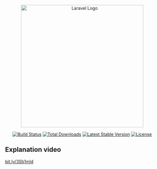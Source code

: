 <p align="center"><a href="https://laravel.com" target="_blank"><img src="https://raw.githubusercontent.com/laravel/art/master/logo-lockup/5%20SVG/2%20CMYK/1%20Full%20Color/laravel-logolockup-cmyk-red.svg" width="400" alt="Laravel Logo"></a></p>

<p align="center">
<a href="https://github.com/laravel/framework/actions"><img src="https://github.com/laravel/framework/workflows/tests/badge.svg" alt="Build Status"></a>
<a href="https://packagist.org/packages/laravel/framework"><img src="https://img.shields.io/packagist/dt/laravel/framework" alt="Total Downloads"></a>
<a href="https://packagist.org/packages/laravel/framework"><img src="https://img.shields.io/packagist/v/laravel/framework" alt="Latest Stable Version"></a>
<a href="https://packagist.org/packages/laravel/framework"><img src="https://img.shields.io/packagist/l/laravel/framework" alt="License"></a>
</p>

## Explanation video

<a href="[https://packagist.org/packages/laravel/framework](https://drive.google.com/file/d/1WZ8-vcRAEYk_qR6E6BZ7YULpPKV4YpQs/view?usp=drive_link)https://drive.google.com/file/d/1WZ8-vcRAEYk_qR6E6BZ7YULpPKV4YpQs/view?usp=drive_link">bit.ly/3Sb1mId</a>


